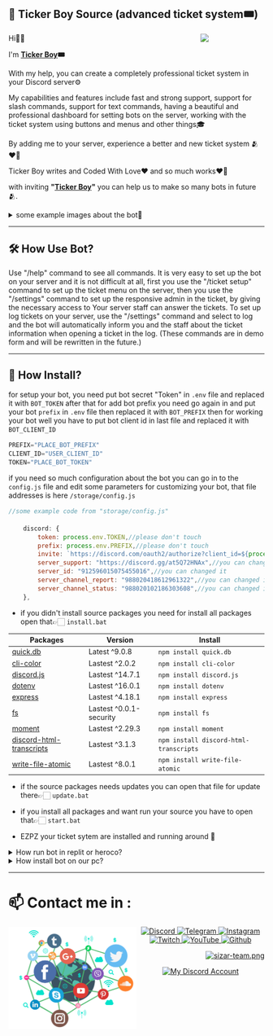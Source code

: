 ## 🎫 Ticker Boy Source (advanced ticket system🎟)
  <a href="https://discord.com/oauth2/authorize?client_id=905297556836343849&scope=bot+applications.commands&permissions=2080374975">
    <img align="right" src = "https://cdn.discordapp.com/avatars/905297556836343849/0b1cd53d9c7d499861a5c138b6e80403.webp?size=4096" width=25% >
  </a>

Hi👋🏻

I'm **[Ticker Boy](https://discord.com/oauth2/authorize?client_id=905297556836343849&scope=bot+applications.commands&permissions=2080374975)🎟**

With my help, you can create a completely professional ticket system in your Discord server⚙️

My capabilities and features include fast and strong support, support for slash commands, support for text commands, having a beautiful and professional dashboard for setting bots on the server, working with the ticket system using buttons and menus and other things🎓

By adding me to your server, experience a better and new ticket system 🫂❤️‍🔥

Ticker Boy writes and Coded With Love❤️ and so much works❤️‍🔥

with inviting **"[Ticker Boy](https://discord.com/oauth2/authorize?client_id=905297556836343849&scope=bot+applications.commands&permissions=2080374975)"** you can help us to make so many bots in future🫂.   

<details><summary> some example images about the bot📌 </summary>


---

**👌🏻Perfect Help Menu For Members:**

  <a href="http://sobhan.epizy.com/">
    <img align="center" src="https://cdn.discordapp.com/attachments/940357295051784252/1076431446048247848/2A313D9B-33C5-40D0-A825-78AB631F9868.jpeg" width = 40% />
    <img align="center" src="https://cdn.discordapp.com/attachments/940357295051784252/1076431520459390986/0B4FACEA-5559-4E9C-A9FB-0BB545CA515C.jpeg" width = 40% />
  </a>

---

**⚒️Worked With Advanced Button Systems:**

  <a href="http://sobhan.epizy.com/">
    <img align="center" src="https://cdn.discordapp.com/attachments/940357295051784252/1076432693207781466/CC3AF727-77B7-482D-857C-29C6CE840100.jpeg" width = 40% />
    <img align="center" src="https://cdn.discordapp.com/attachments/940357295051784252/1076432769372147752/F4367D8C-C04E-4471-AE42-DD1C3804080B.jpeg" width = 40% />
  </a>

---

**💻Perfect Dashboard and Easy To Setup:**

  <a href="http://sobhan.epizy.com">
    <img align="center" src ="https://cdn.discordapp.com/attachments/940357295051784252/1076431596875427891/31FCF2F6-5457-4872-8D0E-4508069608F4.jpeg" width = 40% />
    <img align="center" src ="https://cdn.discordapp.com/attachments/940357295051784252/1076431740563898409/DBCECBEE-AAD3-4A3A-AA4D-9FBAC8BBD18F.jpeg" width = 40% />
    
  </a>

</details>

---

## 🛠 How Use Bot?
Use "/help" command to see all commands. It is very easy to set up the bot on your server and it is not difficult at all, first you use the "/ticket setup" command to set up the ticket menu on the server, then you use the "/settings" command to set up the responsive admin in the ticket, by giving the necessary access to Your server staff can answer the tickets. To set up log tickets on your server, use the "/settings" command and select to log and the bot will automatically inform you and the staff about the ticket information when opening a ticket in the log. (These commands are in demo form and will be rewritten in the future.)

---

## 🍴 How Install?

for setup your bot, you need put bot secret "Token" in `.env` file and replaced it with `BOT_TOKEN` after that for add bot prefix you need go again in and put your bot `prefix` in `.env` file then replaced it with `BOT_PREFIX` then for working your bot well you have to put bot client id in last file and replaced it with `BOT_CLIENT_ID` 
```js
PREFIX="PLACE_BOT_PREFIX"
CLIENT_ID="USER_CLIENT_ID"
TOKEN="PLACE_BOT_TOKEN"
```

if you need so much configuration about the bot you can go in to the `config.js` file and edit some parameters for customizing your bot, that file addresses is here `/storage/config.js`
```js
//some example code from "storage/config.js"

    discord: {
        token: process.env.TOKEN,//please don't touch 
        prefix: process.env.PREFIX,//please don't touch 
        invite: `https://discord.com/oauth2/authorize?client_id=${process.env.CLIENT_ID}&scope=bot+applications.commands+identify+guilds+applications.commands.permissions.update&permissions=2080374975`,//please don't touch 
        server_support: "https://discord.gg/at5Q72HNAx",//you can changed it
        server_id: "912596015075455016",//you can changed it
        server_channel_report: "988020418612961322",//you can changed it
        server_channel_status: "988020102186303608",//you can changed it     
    },

```

- if you didn't install source packages you need for install all packages open that👉🏻 `install.bat`

Packages  |  Version  |  Install
------------- | ------------- | -------------
[quick.db](https://www.npmjs.com/package/quick.db)  | Latest ^9.0.8  | `npm install quick.db`
[cli-color](https://www.npmjs.com/package/cli-color) | Lastest ^2.0.2 | `npm install cli-color`
[discord.js](https://www.npmjs.com/package/discord.js) | Lastest ^14.7.1 | `npm install discord.js`
[dotenv](https://www.npmjs.com/package/dotenv) | Lastest ^16.0.1 | `npm install dotenv`
[express](https://www.npmjs.com/package/express) | Lastest ^4.18.1 | `npm install express`
[fs](https://www.npmjs.com/package/fs) | Lastest ^0.0.1-security | `npm install fs`
[moment](https://www.npmjs.com/package/moment) | Lastest ^2.29.3 | `npm install moment`
[discord-html-transcripts](https://www.npmjs.com/package/discord-html-transcripts) | Lastest ^3.1.3 | `npm install discord-html-transcripts`
[write-file-atomic](https://www.npmjs.com/package/write-file-atomic) | Lastest ^8.0.1 | `npm install write-file-atomic`

- if the source packages needs updates you can open that file for update there👉🏻 `update.bat`

- if you install all packages and want run your source you have to open that👉🏻 `start.bat`

- EZPZ your ticket sytem are installed and running around 🕺

<details><summary> How run bot in replit or heroco? </summary>

that was so easy, after you click that buttons👇🏻 you will create some project like this source with importing this source🎓 and after that with installing bot packages, and place bot some important objects run your bot.
<p align="center">

  <a href="https://heroku.com/deploy?template=https://github.com/Sobhan-SRZA/Ticker-Boy/">
    <img align="center" alt="Deploy on Herokucd" src ="https://www.herokucdn.com/deploy/button.svg" >
  </a>

  <a href="https://glitch.com/edit/#!/import/github/Sobhan-SRZA/Ticker-Boy/">
    <img align="center" alt="Remix on Glitch" src ="https://cdn.glitch.com/2703baf2-b643-4da7-ab91-7ee2a2d00b5b%2Fremix-button.svg" >
  </a>

  <a href="https://repl.it/github/Sobhan-SRZA/Ticker-Boy/">
    <img align="center" alt="Use on Replit" src ="https://repl.it/badge/github/Sobhan-SRZA/Ticker-Boy/" >
  </a>
</p>
</details>

<details><summary> How install bot on our pc? </summary>

[Run bot on pc](https://user-images.githubusercontent.com/90289153/234236959-082bc0bd-91da-4adc-b4de-d10c21cb839f.mp4)

</details>

---

# **📫 Contact me in :** &nbsp;

<p align="center">
  <a href="https://zil.ink/sobhan.srza">
    <img align="left" src ="https://raw.githubusercontent.com/Sobhan-SRZA/Sobhan-SRZA/main/source/social-media.png" width = 50% >
  </a>
  <a href="https://discord.gg/WMhke7BW7J">
    <img alt="Discord" src="https://img.shields.io/static/v1?message=Discord&logo=discord&label=&color=7289d9&logoColor=white&labelColor=&style=flat" height="30" />
  </a>
  <a href="https://t.me/pc_clubs">
    <img alt="Telegram" src="https://img.shields.io/static/v1?message=Telegram&logo=telegram&label=&color=229ED9&logoColor=white&labelColor=&style=flat" height="30" />
  </a>
  <a href="https://www.instagram.com/pc__clubs/">
    <img alt="Instagram" src="https://img.shields.io/static/v1?message=Instagram&logo=instagram&label=&color=C13584&logoColor=white&labelColor=&style=flat" height="30" />
  </a>
  </a>
  <a href="https://www.twitch.tv/sobhan_srza">
    <img alt="Twitch" src="https://img.shields.io/static/v1?message=Twitch&logo=twitch&label=&color=6441A4&logoColor=white&labelColor=&style=flat" height="30" />
  </a>
  <a href="https://b2n.ir/pc-club">
    <img alt="YouTube" src="https://img.shields.io/static/v1?message=YouTube&logo=youtube&label=&color=FF0000&logoColor=white&labelColor=&style=flat" height="30" />
  </a>
  <a href="https://github.com/Sobhan-SRZA">
    <img alt="Github" src="https://img.shields.io/static/v1?message=Github&logo=github&label=&color=000000&logoColor=white&labelColor=&style=flat" height="30" />
  </a>
</p>
<p align="right">
  <a href="https://discord.gg/WMhke7BW7J" target="_blank"> 
    <img src="https://discord.com/api/guilds/912596015075455016/widget.png?style=banner2" alt="sizar-team.png">
  </a>
</p>
<p align="center">
  <a href="https://discord.com/users/831934465609302056" target="_blank">
    <img alt="My Discord Account" src="https://discord.c99.nl/widget/theme-1/831934465609302056.png"  />
  </a>
</p>
